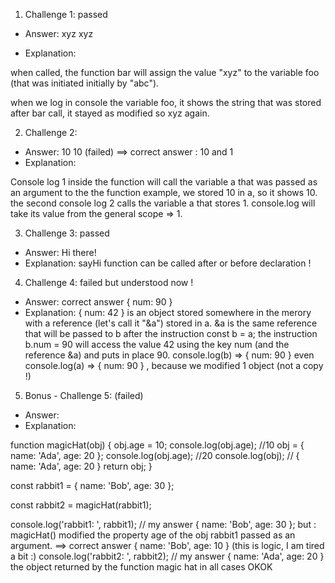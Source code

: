 1. Challenge 1: passed
  - Answer:
  xyz xyz

  - Explanation: 

  when called, the function bar will assign the value "xyz" to the variable foo (that was initiated initially by "abc").

  when we log in console the variable foo, it shows the string that was stored after bar call, it stayed as modified so xyz again.


2. Challenge 2:
  - Answer: 10 10 (failed) ==> correct answer : 10 and 1
  - Explanation:

Console log 1 inside the function will call the variable a that was passed as an argument to the the function example, we stored 10 in a, so it shows 10.
the second console log 2 calls the variable a that stores 1. console.log will take its value from the general scope => 1.


3. Challenge 3: passed
  - Answer: Hi there!
  - Explanation: sayHi function can be called after or before declaration !


4. Challenge 4: failed but understood now !
  - Answer: correct answer { num: 90 }
  - Explanation: { num: 42 } is an object stored somewhere in the merory with a reference (let's call it "&a") stored in a.
  &a is the same reference that will be passed to b after the instruction const b = a;
  the instruction b.num = 90 will access the value 42 using the key num (and the reference &a) and puts in place 90.
  console.log(b) => { num: 90 }
  even console.log(a) => { num: 90 } , because we modified 1 object (not a copy !)




5. Bonus - Challenge 5: (failed)
  - Answer:
  - Explanation:

function magicHat(obj) {
  obj.age = 10;
  console.log(obj.age); //10
  obj = { name: 'Ada', age: 20 };
  console.log(obj.age); //20
  console.log(obj); // { name: 'Ada', age: 20 }
  return obj;
}

const rabbit1 = { name: 'Bob', age: 30 };

const rabbit2 = magicHat(rabbit1);

console.log('rabbit1: ', rabbit1); // my answer { name: 'Bob', age: 30 }; but : magicHat() modified the property age of the obj rabbit1 passed as an argument. ==> correct answer { name: 'Bob', age: 10 } (this is logic, I am tired a bit :)
console.log('rabbit2: ', rabbit2); // my answer { name: 'Ada', age: 20 } the object returned by the function magic hat in all cases OKOK